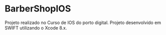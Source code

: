 # BarberShopIOS
Projeto realizado no Curso de IOS do porto digital.
Projeto desenvolvido em SWIFT utilizando o Xcode 8.x.

